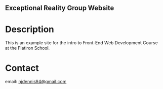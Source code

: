 Exceptional Reality Group Website
---

# Description

This is an example site for the intro to Front-End Web Development Course at the Flatiron School. 

# Contact

email: njdennis94@gmail.com

